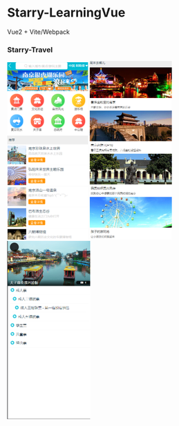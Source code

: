 # Starry-LearningVue
Vue2 + Vite/Webpack

### Starry-Travel

<img src="images/image-20210508171244676.png" alt="image-20210508171244676" style="zoom: 50%;" />

<img src="images/image-20210508173109863.png" alt="image-20210508173109863" style="zoom:50%;" />

<img src="images/image-20210508171330372.png" alt="image-20210508171330372" style="zoom:50%;" />